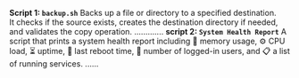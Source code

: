 **Script 1: `backup.sh`**
Backs up a file or directory to a specified destination.  
It checks if the source exists, creates the destination directory if needed, and validates the copy operation.
.............
**script 2: `System Health Report`**
A script that prints a system health report including 🧠 memory usage, ⚙️ CPU load, ⏳ uptime, 🔄 last reboot time, 👥 number of logged-in users, and 📋 a list of running services.
......








